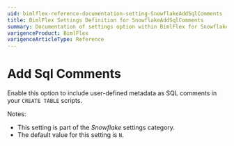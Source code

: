 ```yaml
---
uid: bimlflex-reference-documentation-setting-SnowflakeAddSqlComments
title: BimlFlex Settings Definition for SnowflakeAddSqlComments
summary: Documentation of settings option within BimlFlex for SnowflakeAddSqlComments
varigenceProduct: BimlFlex
varigenceArticleType: Reference
---
```


# Add Sql Comments

Enable this option to include user-defined metadata as SQL comments in your `CREATE TABLE` scripts.

Notes:

* This setting is part of the *Snowflake* settings category.
* The default value for this setting is `N`.
